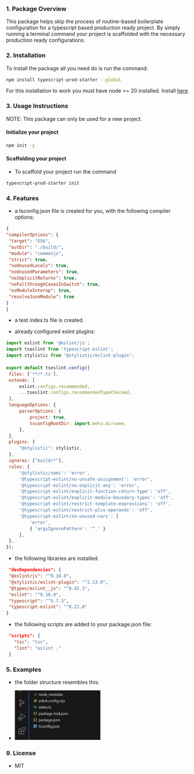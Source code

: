 
### 1. **Package Overview**
   This package helps skip the process of routine-based boilerplate configuration for a typescript based production ready project.
   By simply running a terminal command your project is scaffolded with the necessary production ready configurations.

### 2. **Installation**
   To install the package all you need do is run the command:
   ```sh 
   npm install typescript-prod-starter --global
   ```
   For this installation to work you must have node >= 20 installed. Install [here](https://nodejs.org/en)

### 3. **Usage Instructions**
NOTE: This package can only be used for a new project.

   #### Initialize your project
   ```sh
   npm init -y
   ```
   #### Scaffolding your project
   - To scaffold your project run the command
   ```sh
   typescript-prod-starter init
   ```

### 4. **Features**
   - a tsconfig.json file is created for you, with the following compiler options:
   ```json
   {
  "compilerOptions": {
    "target": "ES6",
    "outDir": "./build/",
    "module": "commonjs",
    "strict": true,
    "noUnusedLocals": true,
    "noUnusedParameters": true,
    "noImplicitReturns": true,
    "noFallthroughCasesInSwitch": true,
    "esModuleInterop": true,
    "resolveJsonModule": true
  }
  }
   ```
   - a test index.ts file is created.

   - already configured eslint plugins:
   ```js
   import eslint from '@eslint/js';
import tseslint from 'typescript-eslint';
import stylistic from "@stylistic/eslint-plugin";

export default tseslint.config({
    files: ['**/*.ts'],
    extends: [
        eslint.configs.recommended,
        ...tseslint.configs.recommendedTypeChecked,
    ],
    languageOptions: {
        parserOptions: {
            project: true,
            tsconfigRootDir: import.meta.dirname,
        },
    },
    plugins: {
        "@stylistic": stylistic,
    },
    ignores: ["build/*"],
    rules: {
        '@stylistic/semi': 'error',
        '@typescript-eslint/no-unsafe-assignment': 'error',
        '@typescript-eslint/no-explicit-any': 'error',
        '@typescript-eslint/explicit-function-return-type': 'off',
        '@typescript-eslint/explicit-module-boundary-types': 'off',
        '@typescript-eslint/restrict-template-expressions': 'off',
        '@typescript-eslint/restrict-plus-operands': 'off',
        '@typescript-eslint/no-unused-vars': [
            'error',
            { 'argsIgnorePattern': '^_' }
        ],
    },
});
   ```

   - the following libraries are installed:
   ```json
    "devDependencies": {
    "@eslint/js": "^9.18.0",
    "@stylistic/eslint-plugin": "^2.13.0",
    "@types/eslint__js": "^8.42.3",
    "eslint": "^9.18.0",
    "typescript": "^5.7.3",
    "typescript-eslint": "^8.21.0"
  }
   ```
 - the following scripts are added to your package.json file:
 ```json
  "scripts": {
    "tsc": "tsc",
    "lint": "eslint ."
  }
 ```
   

### 5. **Examples**
   - the folder structure resembles this:

   - ![folder_structure](./images/folder_structure_1.jpg)

### 9. **License**
   - MIT
